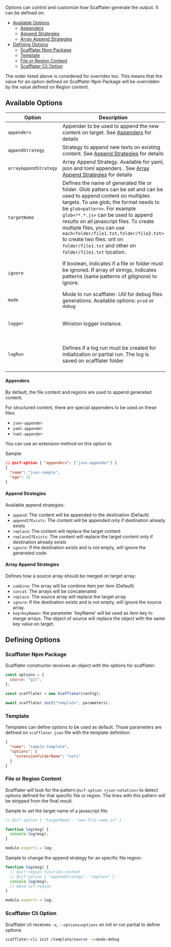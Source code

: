 Options can control and customize how Scafflater generate the output. It can be defined on:

- [Available Options](#available-options)
  - [Appenders](#appenders)
  - [Append Strategies](#append-strategies)
  - [Array Append Strategies](#array-append-strategies)
- [Defining Options](#defining-options)
  - [Scafflater Npm Package](#scafflater-npm-package)
  - [Template](#template)
  - [File or Region Content](#file-or-region-content)
  - [Scafflater Cli Option](#scafflater-cli-option)

The order listed above is considered for overrides too. This means that the value for an option defined on Scafflater Npm Package will be overridden by the value defined on Region content.

## Available Options

| Option                | Description                                                                                                                                                                                                                                                           | Default   | Handlebars | Availability                                 |
| --------------------- | --------------------------------------------------------------------------------------------------------------------------------------------------------------------------------------------------------------------------------------------------------------------- | --------- | ---------- | -------------------------------------------- |
| `appenders`           | Appender to be used to append the new content on target. See [Appenders](#appenders) for details                                                                                                                                                                      | `["./appenders/region-appender", "./appenders/appender"]`    | N          | files                                        |
| `appendStrategy`      | Strategy to append new texts on existing content. See [Append Strategies](#append-strategies) for details                                                                                                                                                             | `append`    | N          | files                                        |
| `arrayAppendStrategy` | Array Append Strategy. Available for yaml, json and toml appenders . See [Array Append Strategies](#array-append-strategies) for details                                                                                                                              | `combine` | N          | files                                        |
| `targetName`          | Defines the name of generated file or folder. Glob patters can be set and can be used to append content on multiples targets. To use glob, the format needs to be `glob<pattern>`. For example `glob<**.*.js>` can be used to append results on all javascript files. To create multiple files, you can use `each<folder/file1.txt,folder/file2.txt>` to create two files: ont on `folder/file1.txt` and other on `folder/file1.txt` location. | -         | Y          | templates, partials, context, files, regions |
| `ignore`              | If boolean, indicates if a file or folder must be ignored. If array of strings, indicates patterns (same patterns of gitignore) to ignore.                                                                                                                            | `false`   | Y          | templates, partials, context, files, regions |
| `mode`                | Mode to run scafflater. Util for debug files generations. Available options: `prod` or `debug`                                                                                                                                                                        | `prod`    | N          | files                                        |
| `logger`              | Winston logger instance.                                                                                                                                                                                                                                              | -         | -          | Scafflater Npm package constructor           |
| `logRun`              | Defines if a log run must be created for initialization or partial run. The log is saved on scafflater folder                                                                                                                                                         | `true`    | N          | templates, partials, context, files, regions |

#### Appenders

By default, the file content and regions are used to append generated content.

For structured content, there are special appenders to be used on these files:

- `json-appender`
- `yaml-appender`
- `toml-appender`

You can use an extension method on this option to

Sample:

```json
// @scf-option { "appenders": ["json-appender"] }
{
  "name": "json-sample",
  "age": 15
}
```

#### Append Strategies

Available append strategies:

- `append`: The content will be appended to the destination (Default)
- `appendIfExists`: The content will be appended only if destination already exists
- `replace`: The content will replace the target content
- `replaceIfExists`: The content will replace the target content only if destination already exists
- `ignore`: If the destination exists and is not empty, will ignore the generated code.

#### Array Append Strategies

Defines how a source array should be merged on target array:

- `combine`: The array will be combine item per item (Default)
- `concat`: The arrays will be concatenated
- `replace`: The source array will replace the target array
- `ignore`: If the destination exists and is not empty, will ignore the source array.
- `key<keyName>`: the parameter 'keyName' will be used as item key to merge arrays. The object of source will replace the object with the same key value on target.

## Defining Options

### Scafflater Npm Package

Scafflater constructor receives an object with the options for scafflater:

```javascript
const options = {
  source: "git",
};

const scafflater = new Scafflater(config);

await scafflater.init("template", parameters);
```

### Template

Templates can define options to be used as default. Those parameters are defined on `scafflater.json` file with the template definition:

```json
{
  "name": "sample-template",
  "options": {
    "extensionFolderName": "exts"
  }
}
```

### File or Region Content

Scafflater will look for the pattern `@scf-option <json-notation>` to detect options defined for that specific file or region. The lines with this pattern will be stripped from the final result.

Sample to set the target name of a javascript file:

```javascript
// @scf-option { "targetName": "new-file-name.js" }

function log(msg) {
  console.log(msg);
}

module.exports = log;
```

Sample to change the append strategy for an specific file region:

```javascript
function log(msg) {
  // @scf-region function-content
  // @scf-option { "appendStrategy": "replace" }
  console.log(msg);
  // @end-scf-region
}

module.exports = log;
```

### Scafflater Cli Option

Scafflater cli receives `-o`, `--options=options` on init or run partial to define optiona

```bash
scafflater-cli init /template/source -o=mode:debug
```
